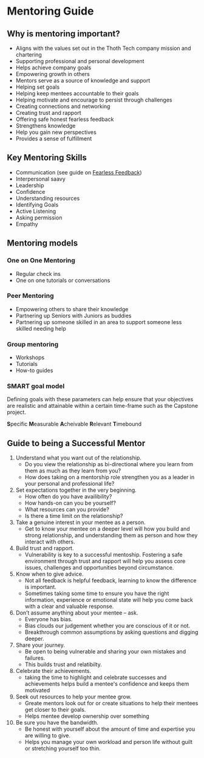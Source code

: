 # Mentoring Guide

## Why is mentoring important?

- Aligns with the values set out in the Thoth Tech company mission and chartering
- Supporting professional and personal development
- Helps achieve company goals
- Empowering growth in others
- Mentors serve as a source of knowledge and support
- Helping set goals
- Helping keep mentees accountable to their goals
- Helping motivate and encourage to persist through challenges
- Creating connections and networking
- Creating trust and rapport
- Offering safe honest fearless feedback
- Strengthens knowledge
- Help you gain new perspectives
- Provides a sense of fulfillment

## Key Mentoring Skills

- Communication (see guide on [Fearless Feedback](fearless-feedback.md))
- Interpersonal saavy
- Leadership
- Confidence
- Understanding resources
- Identifying Goals
- Active Listening
- Asking permission
- Empathy

## Mentoring models

### One on One Mentoring

- Regular check ins
- One on one tutorials or conversations

### Peer Mentoring

- Empowering others to share their knowledge
- Partnering up Seniors with Juniors as buddies
- Partnering up someone skilled in an area to support someone less skilled needing help

### Group mentoring

- Workshops
- Tutorials
- How-to guides

### SMART goal model

Defining goals with these parameters can help ensure that your objectives are realistic and
attainable within a certain time-frame such as the Capstone project.

**S**pecific **M**easurable **A**cheivable **R**elevant **T**imebound

## Guide to being a Successful Mentor

1. Understand what you want out of the relationship.
   - Do you view the relationship as bi-directional where you learn from them as much as they learn
     from you?
   - How does taking on a mentorship role strengthen you as a leader in your personal and
     professional life?
2. Set expectations together in the very beginning.
   - How often do you have availibility?
   - How hands-on can you be yourself?
   - What resources can you provide?
   - Is there a time limit on the relationship?
3. Take a genuine interest in your mentee as a person.
   - Get to know your mentee on a deeper level will how you build and strong relationship, and
     understanding them as person and how they interact with others.
4. Build trust and rapport.
   - Vulnerability is key to a successful mentoship. Fostering a safe environment through trust and
     rapport will help you assess core issues, challenges and opportunities beyond circumstance.
5. Know when to give advice.
   - Not all feedback is helpful feedback, learning to know the difference is important.
   - Sometimes taking some time to ensure you have the right information, experience or emotional
     state will help you come back with a clear and valuable response.
6. Don’t assume anything about your mentee – ask.
   - Everyone has bias.
   - Bias clouds our judgement whether you are conscious of it or not.
   - Breakthrough common assumptions by asking questions and digging deeper.
7. Share your journey.
   - Be open to being vulnerable and sharing your own mistakes and failures.
   - This builds trust and relatibilty.
8. Celebrate their achievements.
   - taking the time to highlight and celebrate successes and achievements helps build a mentee's
     confidence and keeps them motivated
9. Seek out resources to help your mentee grow.
   - Greate mentors look out for or create situations to help their mentees get closer to their
     goals.
   - Helps mentee develop ownership over something
10. Be sure you have the bandwidth.
    - Be honest with yourself about the amount of time and expertise you are willing to give.
    - Helps you manage your own workload and person life without guilt or stretching yourself too
      thin.
